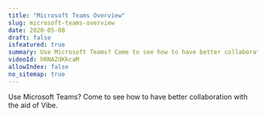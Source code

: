 ```yaml
---
title: "Microsoft Teams Overview"
slug: microsoft-teams-overview
date: 2020-05-08
draft: false
isfeatured: true
summary: Use Microsoft Teams? Come to see how to have better collaboration with the aid of Vibe. 
videoId: hRNAZdKkcaM
allowIndex: false
no_sitemap: true
---
```




Use Microsoft Teams? Come to see how to have better collaboration with the aid of Vibe. 

